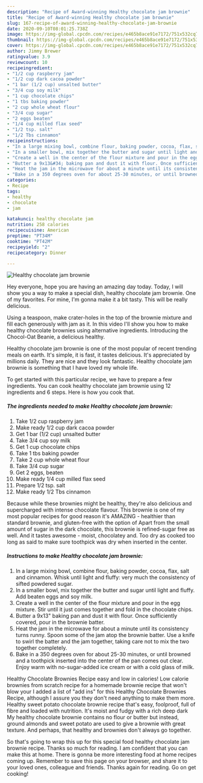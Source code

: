 ```yaml
---
description: "Recipe of Award-winning Healthy chocolate jam brownie"
title: "Recipe of Award-winning Healthy chocolate jam brownie"
slug: 167-recipe-of-award-winning-healthy-chocolate-jam-brownie
date: 2020-09-10T08:01:25.738Z
image: https://img-global.cpcdn.com/recipes/e465b8ace91e7172/751x532cq70/healthy-chocolate-jam-brownie-recipe-main-photo.jpg
thumbnail: https://img-global.cpcdn.com/recipes/e465b8ace91e7172/751x532cq70/healthy-chocolate-jam-brownie-recipe-main-photo.jpg
cover: https://img-global.cpcdn.com/recipes/e465b8ace91e7172/751x532cq70/healthy-chocolate-jam-brownie-recipe-main-photo.jpg
author: Jimmy Brewer
ratingvalue: 3.9
reviewcount: 10
recipeingredient:
- "1/2 cup raspberry jam"
- "1/2 cup dark cacoa powder"
- "1 bar (1/2 cup) unsalted butter"
- "3/4 cup soy milk"
- "1 cup chocolate chips"
- "1 tbs baking powder"
- "2 cup whole wheat flour"
- "3/4 cup sugar"
- "2 eggs beaten"
- "1/4 cup milled flax seed"
- "1/2 tsp. salt"
- "1/2 Tbs cinnamon"
recipeinstructions:
- "In a large mixing bowl, combine flour, baking powder, cocoa, flax, salt and cinnamon. Whisk until light and fluffy: very much the consistency of sifted powdered sugar."
- "In a smaller bowl, mix together the butter and sugar until light and fluffy. Add beaten eggs and soy milk."
- "Create a well in the center of the flour mixture and pour in the egg mixture. Stir until it just comes together and fold in the chocolate chips."
- "Butter a 9x13&#34; baking pan and dust it with flour. Once sufficiently covered, pour in the brownie batter."
- "Heat the jam in the microwave for about a minute until its consistency turns runny. Spoon some of the jam atop the brownie batter. Use a knife to swirl the batter and the jam together, taking care not to mix the two together completely."
- "Bake in a 350 degrees oven for about 25-30 minutes, or until browned and a toothpick inserted into the center of the pan comes out clear. Enjoy warm with no-sugar-added ice cream or with a cold glass of milk."
categories:
- Recipe
tags:
- healthy
- chocolate
- jam

katakunci: healthy chocolate jam 
nutrition: 258 calories
recipecuisine: American
preptime: "PT34M"
cooktime: "PT42M"
recipeyield: "2"
recipecategory: Dinner

---
```



![Healthy chocolate jam brownie](https://img-global.cpcdn.com/recipes/e465b8ace91e7172/751x532cq70/healthy-chocolate-jam-brownie-recipe-main-photo.jpg)

Hey everyone, hope you are having an amazing day today. Today, I will show you a way to make a special dish, healthy chocolate jam brownie. One of my favorites. For mine, I'm gonna make it a bit tasty. This will be really delicious.

Using a teaspoon, make crater-holes in the top of the brownie mixture and fill each generously with jam as it. In this video I&#39;ll show you how to make healthy chocolate brownies using alternative ingredients. Introducing the Chocol-Oat Beanie, a delicious healthy.

Healthy chocolate jam brownie is one of the most popular of recent trending meals on earth. It's simple, it is fast, it tastes delicious. It's appreciated by millions daily. They are nice and they look fantastic. Healthy chocolate jam brownie is something that I have loved my whole life.


To get started with this particular recipe, we have to prepare a few ingredients. You can cook healthy chocolate jam brownie using 12 ingredients and 6 steps. Here is how you cook that.

<!--inarticleads1-->

##### The ingredients needed to make Healthy chocolate jam brownie:

1. Take 1/2 cup raspberry jam
1. Make ready 1/2 cup dark cacoa powder
1. Get 1 bar (1/2 cup) unsalted butter
1. Take 3/4 cup soy milk
1. Get 1 cup chocolate chips
1. Take 1 tbs baking powder
1. Take 2 cup whole wheat flour
1. Take 3/4 cup sugar
1. Get 2 eggs, beaten
1. Make ready 1/4 cup milled flax seed
1. Prepare 1/2 tsp. salt
1. Make ready 1/2 Tbs cinnamon


Because while these brownies might be healthy, they&#39;re also delicious and supercharged with intense chocolate flavour. This brownie is one of my most popular recipes for good reason it&#39;s AMAZING - healthier than standard brownie, and gluten-free with the option of Apart from the small amount of sugar in the dark chocolate, this brownie is refined-sugar free as well. And it tastes awesome - moist, chocolatey and. Too dry as cooked too long as said to make sure toothpick was dry when inserted in the center. 

<!--inarticleads2-->

##### Instructions to make Healthy chocolate jam brownie:

1. In a large mixing bowl, combine flour, baking powder, cocoa, flax, salt and cinnamon. Whisk until light and fluffy: very much the consistency of sifted powdered sugar.
1. In a smaller bowl, mix together the butter and sugar until light and fluffy. Add beaten eggs and soy milk.
1. Create a well in the center of the flour mixture and pour in the egg mixture. Stir until it just comes together and fold in the chocolate chips.
1. Butter a 9x13&#34; baking pan and dust it with flour. Once sufficiently covered, pour in the brownie batter.
1. Heat the jam in the microwave for about a minute until its consistency turns runny. Spoon some of the jam atop the brownie batter. Use a knife to swirl the batter and the jam together, taking care not to mix the two together completely.
1. Bake in a 350 degrees oven for about 25-30 minutes, or until browned and a toothpick inserted into the center of the pan comes out clear. Enjoy warm with no-sugar-added ice cream or with a cold glass of milk.


Healthy Chocolate Brownies Recipe easy and low in calories! Low calorie brownies from scratch recipe for a homemade brownie recipe that won&#39;t blow your I added a list of &#34;add ins&#34; for this Healthy Chocolate Brownies Recipe, although I assure you they don&#39;t need anything to make them more. Healthy sweet potato chocolate brownie recipe that&#39;s easy, foolproof, full of fibre and loaded with nutrition. It&#39;s moist and fudgy with a rich deep dark My healthy chocolate brownie contains no flour or butter but instead, ground almonds and sweet potato are used to give a brownie with great texture. And perhaps, that healthy and brownies don&#39;t always go together. 

So that's going to wrap this up for this special food healthy chocolate jam brownie recipe. Thanks so much for reading. I am confident that you can make this at home. There is gonna be more interesting food at home recipes coming up. Remember to save this page on your browser, and share it to your loved ones, colleague and friends. Thanks again for reading. Go on get cooking!
